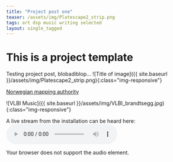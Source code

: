 ```yaml
---
title: "Project post one"
teaser: /assets/img/Platescape2_strip.png
tags: art dsp music writing selected
layout: single_tagged
---
```


# This is a project template
Testing project post, blobadiblop... 
![Title of image]({{ site.baseurl }}/assets/img/Platescape2_strip.png){:class="img-responsive"}

[Norwegian mapping authority](http://kartverket.no/)

![VLBI Music]({{ site.baseurl }}/assets/img/VLBI_brandtsegg.jpg){:class="img-responsive"}

A live stream from the installation can be heard here: 
<audio controls="controls">
  <source type="audio/mp3" src="http://78.26.42.186:9000/stream/1/;"></source>
  <p>Your browser does not support the audio element.</p>
</audio>



